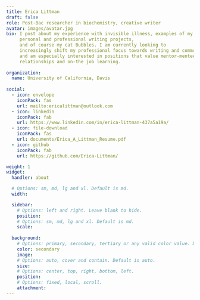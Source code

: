 ```yaml
---
title: Erica Littman
draft: false
role: Post-Bac researcher in biochemistry, creative writer
avatar: images/avatar.jpg
bio: I post about my experience with invisible illness, examples of my 
     personal and professional writing projects, 
     and of course my cat Bubbles. I am currently looking to 
     increasingly shift my professional focus towards writing and communications, 
     and am especially interested in positions that value mentor-mentee style
     relationships and on-the job learning. 
     
organization:
  name: University of California, Davis
  
social:
  - icon: envelope
    iconPack: fas
    url: mailto:ericalittman@outlook.com
  - icon: linkedin
    iconPack: fab
    url: https://www.linkedin.com/in/erica-littman-437a5a19a/
  - icon: file-download
    iconPack: fas
    url: documents/Erica_A_Littman_Resume.pdf
  - icon: github
    iconPack: fab
    url: https://github.com/Erica-Littman/

weight: 1
widget:
  handler: about

  # Options: sm, md, lg and xl. Default is md.
  width:

  sidebar:
    # Options: left and right. Leave blank to hide.
    position:
    # Options: sm, md, lg and xl. Default is md.
    scale:
  
  background:
    # Options: primary, secondary, tertiary or any valid color value. Default is primary.
    color: secondary
    image: 
    # Options: auto, cover and contain. Default is auto.
    size:
    # Options: center, top, right, bottom, left.
    position: 
    # Options: fixed, local, scroll.
    attachment: 
---
```



